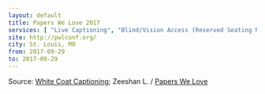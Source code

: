 ```yaml
---
layout: default
title: Papers We Love 2017
services: [ "Live Captioning", "Blind/Vision Access (Reserved Seating Near Stage) on Request", "Mobility Access", "Quiet/Rest Area", "Restrooms: All-Gender / Gender-Neutral", "Service Animals Welcome" ]
site: http://pwlconf.org/
city: St. Louis, MO
from: 2017-09-29
to: 2017-09-29
---
```


Source: [White Coat Captioning](http://www.whitecoatcaptioning.com/); Zeeshan L. / [Papers We Love](paperswelove.org)
